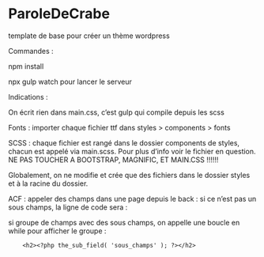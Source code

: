 # ParoleDeCrabe
template de base pour créer un thème wordpress

Commandes :

npm install 

npx gulp watch pour lancer le serveur

Indications : 

On écrit rien dans main.css, c’est gulp qui compile depuis les scss

Fonts : importer chaque fichier ttf dans styles > components > fonts

SCSS : chaque fichier est rangé dans le dossier components de styles, chacun est appelé via main.scss. Pour plus d’info voir le fichier en question. 
NE PAS TOUCHER A BOOTSTRAP, MAGNIFIC, ET MAIN.CSS !!!!!!

Globalement, on ne modifie et crée que des fichiers dans le dossier styles et à la racine du dossier. 

ACF : appeler des champs dans une page depuis le back : si ce n’est pas un sous champs, la ligne de code sera : <?php the_field( 'nom_du_champs' ); ?>


si groupe de champs avec des sous champs, on appelle une boucle en while pour afficher le groupe : 

<?php while ( have_rows( 'nom_groupe' ) ) : the_row(); ?>

        <h2><?php the_sub_field( 'sous_champs' ); ?></h2>

  <?php endwhile; ?>
